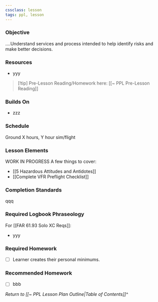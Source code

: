 ```yaml
---
cssclass: lesson
tags: ppl, lesson
---
```

### Objective
....Understand services and process intended to help identify risks and make better decisions.

### Resources
- yyy

> [!tip] Pre-Lesson Reading/Homework here: [[~ PPL Pre-Lesson Reading]]

### Builds On
- zzz

### Schedule
Ground X hours, Y hour sim/flight

### Lesson Elements
WORK IN PROGRESS
A few things to cover:
- [[5 Hazardous Attitudes and Antidotes]]
- [[Complete VFR Preflight Checklist]]

### Completion Standards
qqq

### Required Logbook Phraseology
For [[FAR 61.93 Solo XC Reqs]]:
- yyy

### Required Homework
- [ ]  Learner creates their personal minimums.

### Recommended Homework 
- [ ] bbb

*Return to [[~ PPL Lesson Plan Outline|Table of Contents]]^*